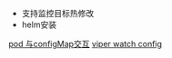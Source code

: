 - 支持监控目标热修改
- helm安装

[pod 与configMap交互](https://zhuanlan.zhihu.com/p/57570231)
[viper watch config](https://blog.csdn.net/Vancl_Wang/article/details/103234240)